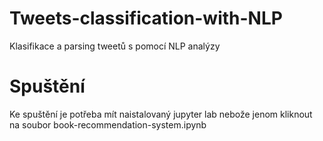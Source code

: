 # Tweets-classification-with-NLP
Klasifikace a parsing tweetů s pomocí NLP analýzy

# Spuštění 
Ke spuštění je potřeba mít naistalovaný jupyter lab nebože jenom kliknout na soubor book-recommendation-system.ipynb
